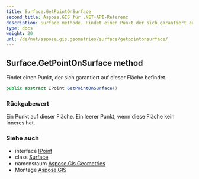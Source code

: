 ```yaml
---
title: Surface.GetPointOnSurface
second_title: Aspose.GIS für .NET-API-Referenz
description: Surface methode. Findet einen Punkt der sich garantiert auf dieser Fläche befindet.
type: docs
weight: 20
url: /de/net/aspose.gis.geometries/surface/getpointonsurface/
---
```

## Surface.GetPointOnSurface method

Findet einen Punkt, der sich garantiert auf dieser Fläche befindet.

```csharp
public abstract IPoint GetPointOnSurface()
```

### Rückgabewert

Ein Punkt auf dieser Fläche. Ein leerer Punkt, wenn diese Fläche kein Inneres hat.

### Siehe auch

* interface [IPoint](../../ipoint/)
* class [Surface](../)
* namensraum [Aspose.Gis.Geometries](../../surface/)
* Montage [Aspose.GIS](../../../)



